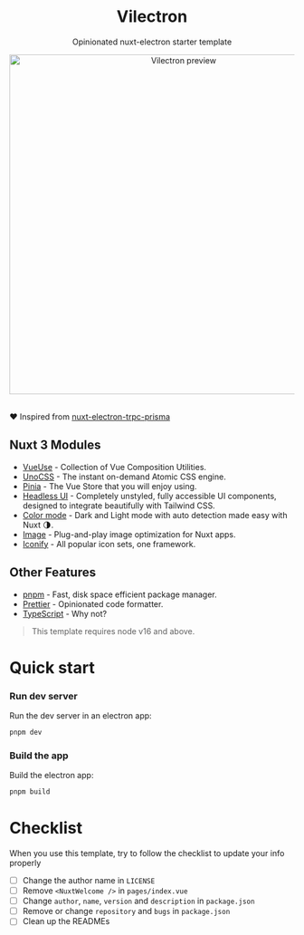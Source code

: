 <h1 align="center">
  Vilectron
</h1>

<p align="center" style="">
  Opinionated nuxt-electron starter template
</p>

<div align="center">
  <img src="https://user-images.githubusercontent.com/82361490/229339341-d11da04b-7a44-4706-93d9-7bcf218977b8.png" alt="Vilectron preview" width="600" />
</div>

<br>

❤ Inspired from [nuxt-electron-trpc-prisma](https://github.com/gurvancampion/nuxt-electron-trpc-prisma)

## Nuxt 3 Modules

- [VueUse](https://vueuse.org) - Collection of Vue Composition Utilities.
- [UnoCSS](https://github.com/antfu/unocss) - The instant on-demand Atomic CSS engine.
- [Pinia](https://pinia.vuejs.org) - The Vue Store that you will enjoy using.
- [Headless UI](https://headlessui.com) - Completely unstyled, fully accessible UI components, designed to integrate beautifully with Tailwind CSS.
- [Color mode](https://color-mode.nuxtjs.org) - Dark and Light mode with auto detection made easy with Nuxt 🌗.
- [Image](https://v1.image.nuxtjs.org) - Plug-and-play image optimization for Nuxt apps.
- [Iconify](https://iconify.design) - All popular icon sets, one framework.

## Other Features

- [pnpm](https://pnpm.io/) - Fast, disk space efficient package manager.
- [Prettier](https://prettier.io/) - Opinionated code formatter.
- [TypeScript](https://www.typescriptlang.org/) - Why not?

> This template requires node v16 and above.

# Quick start

### Run dev server

Run the dev server in an electron app:
```bash
pnpm dev
```

### Build the app

Build the electron app:
```bash
pnpm build
```

# Checklist

When you use this template, try to follow the checklist to update your info properly

- [ ] Change the author name in `LICENSE`
- [ ] Remove `<NuxtWelcome />` in `pages/index.vue`
- [ ] Change `author`, `name`, `version` and `description` in `package.json`
- [ ] Remove or change `repository` and `bugs` in `package.json`
- [ ] Clean up the READMEs
